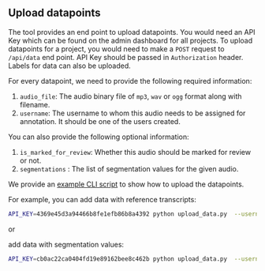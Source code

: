 ## Upload datapoints

The tool provides an end point to upload datapoints. You would need an API Key which can be found on the admin dashboard for all projects. To upload datapoints for a project, you would need to make a `POST` request to `/api/data` end point. API Key should be passed in `Authorization` header. Labels for data can also be uploaded.

For every datapoint, we need to provide the following required information:

1. `audio_file`: The audio binary file of `mp3`, `wav` or `ogg` format along with filename.
2. `username`: The username to whom this audio needs to be assigned for annotation. It should be one of the users created.

You can also provide the following optional information:

1. `is_marked_for_review`:  Whether this audio should be marked for review or not.
2. `segmentations` : The list of segmentation values for the given audio.

We provide an [example CLI script](../../examples/upload_data/upload_data.py) to show how to upload the datapoints.

For example, you can add data with reference transcripts:

```sh
API_KEY=4369e45d3a94466b8fe1efb86b8a4392 python upload_data.py  --username admin --is_marked_for_review True --audio_file OSR_us_000_0010_8k.wav --host localhost --port 80 --reference_transcription "The birch canoe slid on the smooth planks. Glue the sheet to the dark blue background. It's easy to tell the depth of a well. These days a chicken leg is a rare dish. Rice is often served in round bowls. The juice of lemons makes fine punch. The box was thrown beside the parked truck. The hogs were fed chopped corn and garbage. Four hours of steady work faced us. Large size in stockings is hard to sell."
```

or

add data with segmentation values:

```sh
API_KEY=cb0ac22ca0404fd19e89162bee8c462b python upload_data.py  --username admin --is_marked_for_review True --audio_file OSR_us_000_0010_8k.wav --host localhost --port 5000 --segmentations '[ { "annotations": { "testing this": { "values": [ "4", "5" ] } }, "end_time": 7.7407, "start_time": 3.8604, "transcription": "Sample transcription data" }, { "end_time": 17.7407, "start_time": 13.8604, "transcription": "Sample transcription data" }]'
```
